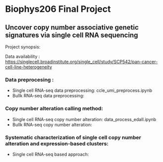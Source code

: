 # Biophys206 Final Project 
## Uncover copy number associative genetic signatures via single cell RNA sequencing

Project synopsis: 

Data availability : https://singlecell.broadinstitute.org/single_cell/study/SCP542/pan-cancer-cell-line-heterogeneity

### Data preprocesing :
- Single cell RNA-seq data preprocessing: ccle_umi_preprocess.ipynb
- Bullk RNA-seq data preprocessing: 

### Copy number alteration calling method: 
- Single cell RNA-seq copy number alteration: data_process_edaII.ipynb
- Bullk RNA-seq copy number alteration: 

### Systematic characterization of single cell copy number alteration and expression-based clusters: 
- Single cell RNA-seq based approach: 


